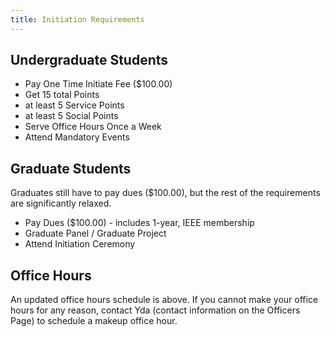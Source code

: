 ```yaml
---
title: Initiation Requirements
---
```


Undergraduate Students
---
* Pay One Time Initiate Fee ($100.00)
* Get 15 total Points
* at least 5 Service Points
* at least 5 Social Points
* Serve Office Hours Once a Week
* Attend Mandatory Events

Graduate Students
---
Graduates still have to pay dues ($100.00), but the rest of the requirements are significantly relaxed.

* Pay Dues ($100.00) - includes 1-year, IEEE membership
* Graduate Panel / Graduate Project
* Attend Initiation Ceremony

Office Hours
---
An updated office hours schedule is above. If you cannot make your office hours for any reason, contact Yda (contact information on the Officers Page) to schedule a makeup office hour.
